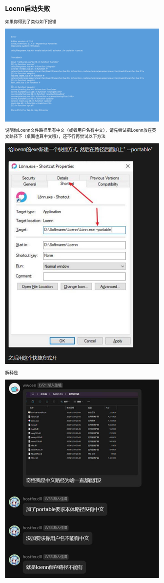 ## Loenn启动失败

如果你得到了类似如下报错

![issue](../../assets/mappings/Loenn/Issues/Opening/ErrorMessageWhenOpeningLoenn.png)

说明你Loenn文件路径里有中文（或者用户名有中文），请先尝试把Loenn放在英文路径下（桌面也算中文哦），还不行再尝试以下方法

![solution](../../assets/mappings/Loenn/Issues/Opening/Solution.jpg)

解释是

![explanation](../../assets/mappings/Loenn/Issues/Opening/Explanation.jpg)
